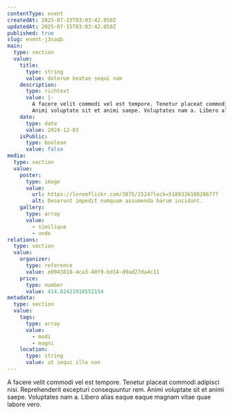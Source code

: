 ```yaml
---
contentType: event
createdAt: 2025-07-15T03:03:42.050Z
updatedAt: 2025-07-15T03:03:42.050Z
published: true
slug: event-j3saqb
main:
  type: section
  value:
    title:
      type: string
      value: dolorum beatae sequi nam
    description:
      type: richtext
      value: |-
        A facere velit commodi vel est tempore. Tenetur placeat commodi adipisci nisi. Reprehenderit excepturi consequuntur rem.
        Animi voluptate sit et animi saepe. Voluptates nam a. Libero alias eaque eaque magnam vitae quae labore vero.
    date:
      type: date
      value: 2024-12-03
    isPublic:
      type: boolean
      value: false
media:
  type: section
  value:
    poster:
      type: image
      value:
        url: https://loremflickr.com/3875/2524?lock=5189336188286777
        alt: Deserunt impedit numquam assumenda harum incidunt.
    gallery:
      type: array
      value:
        - similique
        - unde
relations:
  type: section
  value:
    organizer:
      type: reference
      value: e0943818-4ca3-40f9-bd14-d9ad27da4c11
    price:
      type: number
      value: 414.82421918552154
metadata:
  type: section
  value:
    tags:
      type: array
      value:
        - modi
        - magni
    location:
      type: string
      value: ut sequi illo non
---
```


A facere velit commodi vel est tempore. Tenetur placeat commodi adipisci nisi. Reprehenderit excepturi consequuntur rem.
Animi voluptate sit et animi saepe. Voluptates nam a. Libero alias eaque eaque magnam vitae quae labore vero.